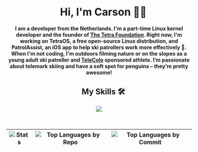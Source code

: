 
<div id="user-content-toc" align='center'>
  <ul align="center" style="list-style: none;">
    <summary>
      <h1>Hi, I'm Carson 👋🏻</h1>
    </summary>
  </ul>
</div>

<p align='center'><strong>I am a developer from the Netherlands. I'm a part-time Linux kernel developer and the founder of <a href='https://www.github.com/TetraOS'>The Tetra Foundation</a>. Right now, I'm working on TetraOS, a free open-source Linux distribution, and PatrolAssist, an iOS app to help ski patrollers work more effectively 🎿. When I'm not coding, I'm outdoors filming nature or on the slopes as a young adult ski patroller and <a href='https://www.telecolo.ski'>TeleColo</a> sponsored athlete. I’m passionate about telemark skiing and have a soft spot for penguins – they’re pretty awesome!</strong></p>

<div id="user-content-toc" align='center'>
  <ul align="center" style="list-style: none;">
    <summary>
      <h2>My Skills 🛠️</h2>
    </summary>
  </ul>
</div>

<p align="center">
  <a href="https://github.com/thinkright20">
    <img src="https://skillicons.dev/icons?i=cpp,python,html,css,js,figma,vim,neovim,vscode,github,git,linux">
  </a>
</p>

<br>

| ![Stats][stats] | ![Top Languages by Repo][repos-per-language] | ![Top Languages by Commit][most-commit-language] |
| --------------- | -------------------------------------------- | ------------------------------------------------ |

[stats]: https://github-profile-summary-cards.vercel.app/api/cards/stats?username=carsonschildt&theme=nord_dark
[repos-per-language]: https://github-profile-summary-cards.vercel.app/api/cards/repos-per-language?username=carsonschildt&theme=nord_dark
[most-commit-language]: https://github-profile-summary-cards.vercel.app/api/cards/most-commit-language?username=carsonschildt&theme=nord_dark
